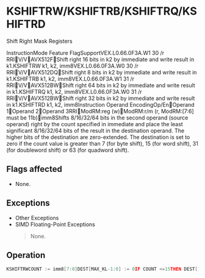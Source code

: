# KSHIFTRW/KSHIFTRB/KSHIFTRQ/KSHIFTRD

Shift Right Mask Registers

InstructionMode Feature FlagSupportVEX.L0.66.0F3A.W1 30 /r RRIV/VAVX512FShift right 16 bits in k2 by immediate and write result in k1.KSHIFTRW k1, k2, imm8VEX.L0.66.0F3A.W0 30 /r RRIV/VAVX512DQShift right 8 bits in k2 by immediate and write result in k1.KSHIFTRB k1, k2, imm8VEX.L0.66.0F3A.W1 31 /r RRIV/VAVX512BWShift right 64 bits in k2 by immediate and write result in k1.KSHIFTRQ k1, k2, imm8VEX.L0.66.0F3A.W0 31 /r RRIV/VAVX512BWShift right 32 bits in k2 by immediate and write result in k1.KSHIFTRD k1, k2, imm8Instruction Operand EncodingOp/EnOperand 1Operand 2Operand 3RRIModRM:reg (w)ModRM:r/m (r, ModRM:[7:6] must be 11b)imm8Shifts 8/16/32/64 bits in the second operand (source operand) right by the count specified in immediate and place the least significant 8/16/32/64 bits of the result in the destination operand.
The higher bits of the destination are zero-extended.
The destination is set to zero if the count value is greater than 7 (for byte shift), 15 (for word shift), 31 (for doubleword shift) or 63 (for quadword shift).

## Flags affected

- None.

## Exceptions

- Other Exceptions
- SIMD Floating-Point Exceptions
  > None.

## Operation

```C
KSHIFTRWCOUNT := imm8[7:0]DEST[MAX_KL-1:0] := 0IF COUNT <=15THEN DEST[15:0] := SRC1[15:0] >> COUNT;FI;KSHIFTRB := imm8[7:0]COUNTDEST[MAX_KL-1:0] := 0IF COUNT <=7  THEN DEST[7:0]:=SRC1[7:0] >> COUNT;FI;KSHIFTRQCOUNT := imm8[7:0]DEST[MAX_KL-1:0] := 0IF COUNT <=63THEN DEST[63:0]  :=KSHIFTRD  COUNT:=imm8[7:0]DEST[MAX_KL-1:0] := 0IF COUNT <=31 THEN DEST[31:0] :=SRC1[31:0] >> COUNT;FI;Intel C/C++ Compiler Intrinsic EquivalentCompiler auto generates KSHIFTRW when needed.
```
